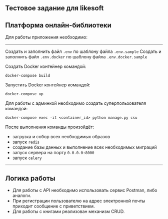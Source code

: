 Тестовое задание для likesoft
-------------------------------
## <a id="title1">Платформа онлайн-библиотеки</a>

Для работы приложения необходимо:
__________________________________________________
Создать и заполнить файл ```.env``` по шаблону файла ```.env.sample```
Создать и заполнить файл ```.env.docker``` по шаблону файла ```.env.docker.sample```

Создать Docker контейнер командой:
```shell
docker-compose build
```
Запустить Docker контейнер командой:
```shell
docker-compose up
```
Для работы с админкой необходимо создать суперпользователя командой:
```shell
docker-compose exec -it <container_id> python manage.py csu
```

После выполнения команды произойдёт:
- загрузка и собор всех необходимых образов
- запуск ```redis```
- создание базы данных и выполнение всех необходимых миграций
- запуск сервера на порту ```0.0.0.0:8000```
- запуск ```celery```
_____________________________________________________________
## <a id="title2">Логика работы</a>
- Для работы с API необходимо использовать сервис Postman, либо аналоги.
- При регистрации пользователю на адрес электронной почты приходит сообщение с приветствием.
- Для работы с книгами реализован механизм CRUD.
